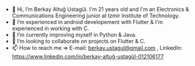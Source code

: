 - 👋 Hi, I’m Berkay Altuğ Ustagül. I'm 21 years old and I'm an Electronics & Communications Engineering junior at Izmir Institute of Technology.
- 👀 I’m experienced in android developement with Flutter & I'm experienced in working with C.
- 🌱 I’m currently improving myself in Python & Java. 
- 💞️ I’m looking to collaborate on projects on Flutter & C.
- 📫 How to reach me => E-mail: berkay.ustagul@gmail.com , LinkedIn: https://www.linkedin.com/in/berkay-altuğ-ustagül-012106177

<!---
bkaltug/bkaltug is a ✨ special ✨ repository because its `README.md` (this file) appears on your GitHub profile.
You can click the Preview link to take a look at your changes.
--->
